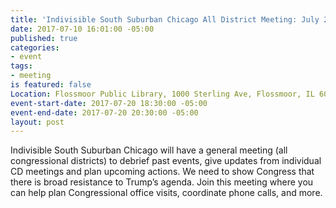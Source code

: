 ```yaml
---
title: 'Indivisible South Suburban Chicago All District Meeting: July 20'
date: 2017-07-10 16:01:00 -05:00
published: true
categories:
- event
tags:
- meeting
is featured: false
Location: Flossmoor Public Library, 1000 Sterling Ave, Flossmoor, IL 60422
event-start-date: 2017-07-20 18:30:00 -05:00
event-end-date: 2017-07-20 20:30:00 -05:00
layout: post
---
```


Indivisible South Suburban Chicago will have a general meeting (all congressional districts) to debrief past events, give updates from individual CD meetings and plan upcoming actions. We need to show Congress that there is broad resistance to Trump’s agenda. Join this meeting where you can help plan Congressional office visits, coordinate phone calls, and more.